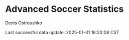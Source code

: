 # Advanced Soccer Statistics
Denis Ostroushko

<!-- gfm -->

Last successful data update: 2025-01-01 16:20:08 CST
